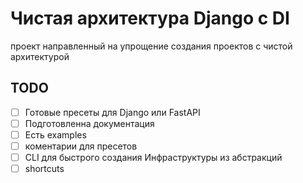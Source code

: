 # Чистая архитектура Django с DI

проект направленный на упрощение создания проектов с чистой архитектурой

## TODO 
 
- [ ] Готовые пресеты для Django или FastAPI
- [ ] Подготовленна документация
- [ ] Есть examples
- [ ] коментарии для пресетов
- [ ] CLI для быстрого создания Инфраструктуры из абстракций
- [ ] shortcuts